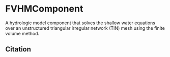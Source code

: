 # FVHMComponent

A hydrologic model component that solves the shallow water equations over an unstructured triangular
irregular network (TIN) mesh using the finite volume method. 

## Citation

